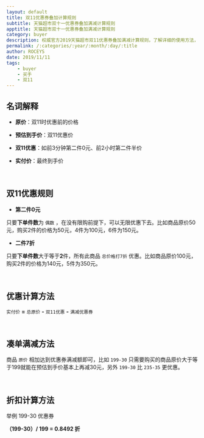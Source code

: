 ```yaml
---
layout: default
title: 双11优惠券叠加计算规则
subtitle: 天猫超市双十一优惠券叠加满减计算规则
apptitle: 天猫超市双十一优惠券叠加满减计算规则
category: buyer
description: 权威官方2019天猫超市双11优惠券叠加满减计算规则，了解详细的使用方法，灵活凑单清空购物车，双11买什么不用愁。前3分钟、前15分钟、前1小时、前2小时、前60秒、第几分钟0元五折半价。叠加199减30、235减35、199减35、299减80等优惠券。
permalink: /:categories/:year/:month/:day/:title
author: ROCEYS
date: 2019/11/11
tags:
    - buyer
    - 买手
    - 双11
---
```


## 名词解释

- **原价**：双11时优惠前的价格

- **预估到手价**：双11优惠价

- **双11优惠**：如前3分钟第二件0元、前2小时第二件半价

- **实付价**：最终到手价

<br>

## 双11优惠规则

- **第二件0元** 

只要**下单件数**为 `偶数` ，在没有限购前提下，可以无限优惠下去。比如商品原价50元，购买2件的价格为50元，4件为100元，6件为150元。

- **二件7折**

只要**下单件数**大于等于**2**件，所有此商品 `总价格打7折` 优惠。比如商品原价100元，购买2件的价格为140元，5件为350元。

<br>

## 优惠计算方法

 `实付价` **=** `总原价` **-** `双11优惠` **-** `满减优惠券`
 
<br>

## 凑单满减方法

商品 `原价` 相加达到优惠券满减额即可，比如 `199-30` 只需要购买的商品原价大于等于199就能在预估到手价基本上再减30元，另外 `199-30` 比 `235-35` 更优惠。

<br>

## 折扣计算方法

举例 199-30 优惠券

**（199-30）/ 199 =  0.8492 折**

<br>
